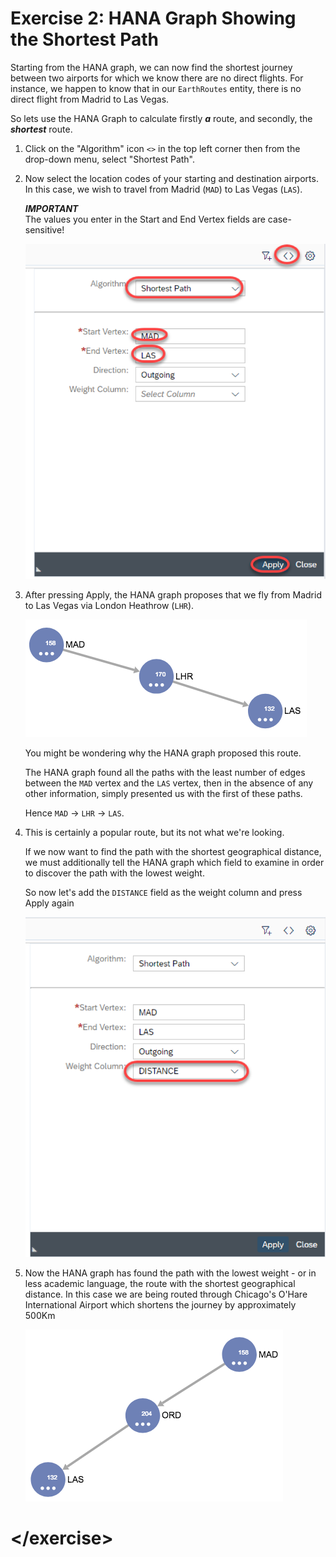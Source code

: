 # Exercise 2: HANA Graph Showing the Shortest Path

Starting from the HANA graph, we can now find the shortest journey between two airports for which we know there are no direct flights. For instance, we happen to know that in our `EarthRoutes` entity, there is no direct flight from Madrid to Las Vegas.

So lets use the HANA Graph to calculate firstly ***a*** route, and secondly, the ***shortest*** route.

1. Click on the "Algorithm" icon `<>` in the top left corner then from the drop-down menu, select "Shortest Path".

1. Now select the location codes of your starting and destination airports. In this case, we wish to travel from Madrid (`MAD`) to Las Vegas (`LAS`).

    ***IMPORTANT***  
    The values you enter in the Start and End Vertex fields are case-sensitive!

    ![Shortest Path](./img/Ex2_001_Shortest_Path.png)


1.  After pressing Apply, the HANA graph proposes that we fly from Madrid to Las Vegas via London Heathrow (`LHR`).

    ![Via Panama](./img/Ex2_002_Via_Heathrow.png)
    
    You might be wondering why the HANA graph proposed this route.
    
    The HANA graph found all the paths with the least number of edges between the `MAD` vertex and the `LAS` vertex, then in the absence of any other information, simply presented us with the first of these paths.
    
    Hence `MAD` -> `LHR` -> `LAS`.
    
1. This is certainly a popular route, but its not what we're looking.

    If we now want to find the path with the shortest geographical distance, we must additionally tell the HANA graph which field to examine in order to discover the path with the lowest weight.

    So now let's add the `DISTANCE` field as the weight column and press Apply again

    ![Shortest Path](./img/Ex2_003_Shortest_Path.png)

1. Now the HANA graph has found the path with the lowest weight - or in less academic language, the route with the shortest geographical distance.  In this case we are being routed through Chicago's O'Hare International Airport which shortens the journey by approximately 500Km

    ![Shortest Path](./img/Ex2_004_Via_Chicago.png)

# \</exercise>
